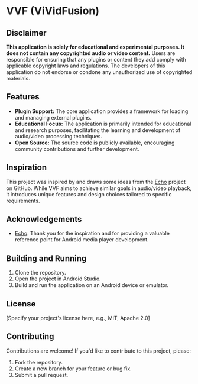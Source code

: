 # VVF (ViVidFusion)

## Disclaimer
**This application is solely for educational and experimental purposes. It does not contain any copyrighted audio or video content.** Users are responsible for ensuring that any plugins or content they add comply with applicable copyright laws and regulations. The developers of this application do not endorse or condone any unauthorized use of copyrighted materials.

## Features

* **Plugin Support:** The core application provides a framework for loading and managing external plugins.
* **Educational Focus:** The application is primarily intended for educational and research purposes, facilitating the learning and development of audio/video processing techniques.
* **Open Source:** The source code is publicly available, encouraging community contributions and further development.


## Inspiration

This project was inspired by and draws some ideas from the [Echo](https://github.com/brahmkshatriya/Echo) project on GitHub. While VVF aims to achieve similar goals in audio/video playback, it introduces unique features and design choices tailored to specific requirements.

## Acknowledgements

*   [Echo](https://github.com/brahmkshatriya/Echo): Thank you for the inspiration and for providing a valuable reference point for Android media player development.


## Building and Running

1.  Clone the repository.
2.  Open the project in Android Studio.
3.  Build and run the application on an Android device or emulator.

## License

[Specify your project's license here, e.g., MIT, Apache 2.0]

## Contributing

Contributions are welcome! If you'd like to contribute to this project, please:

1.  Fork the repository.
2.  Create a new branch for your feature or bug fix.
3.  Submit a pull request.

